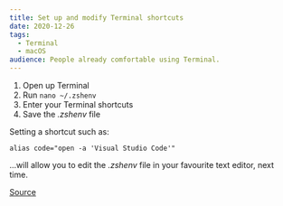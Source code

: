 ```yaml
---
title: Set up and modify Terminal shortcuts
date: 2020-12-26
tags:
  - Terminal
  - macOS
audience: People already comfortable using Terminal.
---
```


1. Open up Terminal
2. Run `nano ~/.zshenv`
3. Enter your Terminal shortcuts
4. Save the _.zshenv_ file

Setting a shortcut such as:

```shell
alias code="open -a 'Visual Studio Code'"
```

...will allow you to edit the _.zshenv_ file in your favourite text editor, next time.

[Source](https://stackoverflow.com/a/23091184/2009441)

